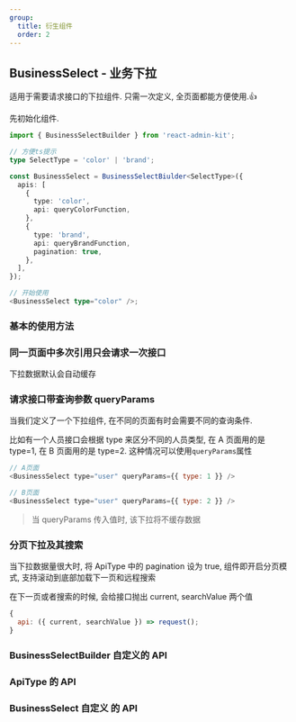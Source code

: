 ```yaml
---
group:
  title: 衍生组件
  order: 2
---
```


## BusinessSelect - 业务下拉

适用于需要请求接口的下拉组件. 只需一次定义, 全页面都能方便使用.👍

先初始化组件.

```ts
import { BusinessSelectBuilder } from 'react-admin-kit';

// 方便ts提示
type SelectType = 'color' | 'brand';

const BusinessSelect = BusinessSelectBiulder<SelectType>({
  apis: [
    {
      type: 'color',
      api: queryColorFunction,
    },
    {
      type: 'brand',
      api: queryBrandFunction,
      pagination: true,
    },
  ],
});

// 开始使用
<BusinessSelect type="color" />;
```

### 基本的使用方法

<code src="./basic/index.tsx"></code>

### 同一页面中多次引用只会请求一次接口

下拉数据默认会自动缓存

<code src="./oneQuery/index.tsx"></code>

### 请求接口带查询参数 queryParams

当我们定义了一个下拉组件, 在不同的页面有时会需要不同的查询条件.

比如有一个人员接口会根据 type 来区分不同的人员类型, 在 A 页面用的是 type=1, 在 B 页面用的是 type=2. 这种情况可以使用`queryParams`属性

```js
// A页面
<BusinessSelect type="user" queryParams={{ type: 1 }} />

// B页面
<BusinessSelect type="user" queryParams={{ type: 2 }} />
```

> 当 queryParams 传入值时, 该下拉将不缓存数据

### 分页下拉及其搜索

当下拉数据量很大时, 将 ApiType 中的 pagination 设为 true, 组件即开启分页模式, 支持滚动到底部加载下一页和远程搜索

在下一页或者搜索的时候, 会给接口抛出 current, searchValue 两个值

```js
{
  api: ({ current, searchValue }) => request();
}
```

### BusinessSelectBuilder 自定义的 API

<API exports='["default"]' hideTitle src="../../../src/BusinessSelectBuilder/index.tsx"></API>

### ApiType 的 API

<API exports='["Api"]' hideTitle src="../../../src/BusinessSelectBuilder/index.tsx"></API>

### BusinessSelect 自定义 的 API

<API exports='["Self"]' hideTitle src="../../../src/BusinessSelectBuilder/index.tsx"></API>
